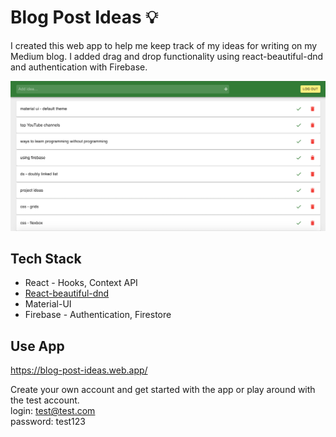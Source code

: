 # Blog Post Ideas :bulb:
I created this web app to help me keep track of my ideas for writing on my Medium blog. I added drag and drop functionality using react-beautiful-dnd and authentication with Firebase.

![blog post ideas preview](/img/blog-post.png)

## Tech Stack
- React - Hooks, Context API
- [React-beautiful-dnd](https://www.npmjs.com/package/react-beautiful-dnd)
- Material-UI
- Firebase - Authentication, Firestore

## Use App
https://blog-post-ideas.web.app/

Create your own account and get started with the app or play around with the test account.
<br>
login: test@test.com 
<br>
password: test123
